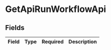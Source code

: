 # GetApiRunWorkflowApi


## Fields

| Field       | Type        | Required    | Description |
| ----------- | ----------- | ----------- | ----------- |